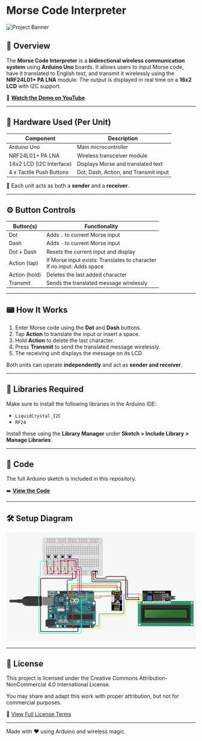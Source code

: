# Morse Code Interpreter

![Project Banner](https://img.shields.io/badge/Arduino-Morse_Code_Interpreter-blue?style=for-the-badge&logo=arduino)

## 📡 Overview

The **Morse Code Interpreter** is a **bidirectional wireless communication system** using **Arduino Uno** boards. It allows users to input Morse code, have it translated to English text, and transmit it wirelessly using the **NRF24L01+ PA LNA** module. The output is displayed in real time on a **16x2 LCD** with I2C support.

🎥 [**Watch the Demo on YouTube**](https://www.youtube.com/watch?v=zYx_dkuq2mQ)

---

## 🧩 Hardware Used (Per Unit)

| Component                 | Description                            |
|--------------------------|----------------------------------------|
| Arduino Uno              | Main microcontroller                   |
| NRF24L01+ PA LNA         | Wireless transceiver module            |
| 16x2 LCD (I2C Interface) | Displays Morse and translated text     |
| 4 x Tactile Push Buttons | Dot, Dash, Action, and Transmit input  |

🔁 Each unit acts as both a **sender** and a **receiver**.

---

## ⚙️ Button Controls

| Button(s)     | Functionality                                                                 |
|---------------|--------------------------------------------------------------------------------|
| Dot           | Adds `.` to current Morse input                                               |
| Dash          | Adds `-` to current Morse input                                               |
| Dot + Dash    | Resets the current input and display                                          |
| Action (tap)  | If Morse input exists: Translates to character<br>If no input: Adds space     |
| Action (hold) | Deletes the last added character                                              |
| Transmit      | Sends the translated message wirelessly                                       |

---

## 📟 How It Works

1. Enter Morse code using the **Dot** and **Dash** buttons.
2. Tap **Action** to translate the input or insert a space.
3. Hold **Action** to delete the last character.
4. Press **Transmit** to send the translated message wirelessly.
5. The receiving unit displays the message on its LCD.

Both units can operate **independently** and act as **sender and receiver**.

---

## 🔧 Libraries Required

Make sure to install the following libraries in the Arduino IDE:

- `LiquidCrystal_I2C`
- `RF24`

Install these using the **Library Manager** under **Sketch > Include Library > Manage Libraries**.

---

## 💾 Code

The full Arduino sketch is included in this repository.

➡️ [**View the Code**](./MorseCodeTransmitter.ino)

---

## 🛠️ Setup Diagram

![Wiring Diagram](./Wiring_Diagram.png)

---

## 📄 License
This project is licensed under the Creative Commons Attribution-NonCommercial 4.0 International License.

You may share and adapt this work with proper attribution, but not for commercial purposes.

📄 [View Full License Terms](https://creativecommons.org/licenses/by-nc/4.0/)

---

Made with ❤️ using Arduino and wireless magic.
